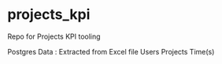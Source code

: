 # projects_kpi
Repo for Projects KPI tooling

Postgres Data :
Extracted from Excel file 
    Users
    Projects
    Time(s)
